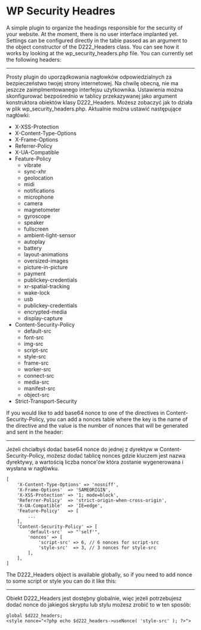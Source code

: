 # WP Security Headres

A simple plugin to organize the headings responsible for the security of your website. At the moment, there is no user interface implanted yet. Settings can be configured directly in the table passed as an argument to the object constructor of the D222_Headers class. You can see how it works by looking at the wp_security_headers.php file. You can currently set the following headers:

-------------------------------

Prosty plugin do uporządkowania nagłowków odpowiedzialnych za bezpieczeństwo twojej strony internetowej. Na chwilę obecną, nie ma jeszcze zaimplmentowanego interfejsu użytkownika. Ustawienia można skonfigurować bezpośrednio w tablicy przekazywanej jako argument konstruktora obiektów klasy D222_Headers. Możesz zobaczyć jak to działa w plik wp_security_headers.php. Aktualnie można ustawić następujące nagłówki: 

* X-XSS-Protection
* X-Content-Type-Options
* X-Frame-Options
* Referrer-Policy
* X-UA-Compatible
* Feature-Policy
	* vibrate
	* sync-xhr
	* geolocation
	* midi
	* notifications
	* microphone
	* camera
	* magnetometer
	* gyroscope
	* speaker
	* fullscreen
	* ambient-light-sensor
	* autoplay
	* battery
	* layout-animations
	* oversized-images
	* picture-in-picture
	* payment
	* publickey-credentials
	* xr-spatial-tracking
	* wake-lock
	* usb
	* publickey-credentials
	* encrypted-media
	* display-capture
* Content-Security-Policy
	* default-src
	* font-src
	* img-src
	* script-src
	* style-src
	* frame-src
	* worker-src
	* connect-src
	* media-src
	* manifest-src
	* object-src
* Strict-Transport-Security


If you would like to add base64 nonce to one of the directives in Content-Security-Policy, you can add a nonces table where the key is the name of the directive and the value is the number of nonces that will be generated and sent in the header:

-------------------------------

Jeżeli chciałbyś dodać base64 nonce do jednej z dyrektyw w Content-Security-Policy, możesz dodać tablicę nonces gdzie kluczem jest nazwa dyrektywy, a wartością liczba nonce'ów która zostanie wygenerowana i wysłana w nagłówku.



```
[
	'X-Content-Type-Options' => 'nosniff',
	'X-Frame-Options'  => 'SAMEORIGIN',
	'X-XSS-Protection' => '1; mode=block',
	'Referrer-Policy'  => 'strict-origin-when-cross-origin',
	'X-UA-Compatible'  => 'IE=edge',
	'Feature-Policy'   => [
		...
	],
	'Content-Security-Policy' => [
		'default-src'  => "'self'",
		'nonces' => [
			'script-src' => 6, // 6 nonces for script-src
			'style-src'  => 3, // 3 nonces for style-src
		],
	],
]
```

The D222_Headers object is available globally, so if you need to add nonce to some script or style you can do it like this:

-------------------------------

Obiekt D222_Headers jest dostęþny globalnie, więc jeżeli potrzebujesz dodać nonce do jakiegoś skryptu lub stylu możesz zrobić to w ten sposób:

```
global $d222_headers;
<style nonce="<?php echo $d222_headers->useNonce( 'style-src' ); ?>">
```

